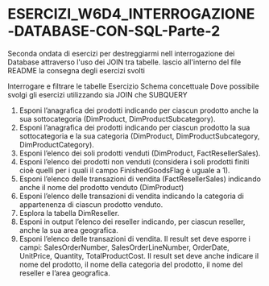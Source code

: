 # ESERCIZI_W6D4_INTERROGAZIONE-DATABASE-CON-SQL-Parte-2
Seconda ondata di esercizi per destreggiarmi nell interrogazione dei Database attraverso l'uso dei JOIN tra tabelle.  lascio all'interno del file README la consegna degli esercizi svolti

Interrogare e filtrare le tabelle Esercizio Schema concettuale Dove possibile svolgi gli esercizi utilizzando sia JOIN che SUBQUERY

1) Esponi lʼanagrafica dei prodotti indicando per ciascun prodotto anche la sua sottocategoria DimProduct, DimProductSubcategory).
2) Esponi lʼanagrafica dei prodotti indicando per ciascun prodotto la sua sottocategoria e la sua categoria DimProduct, DimProductSubcategory, DimProductCategory).
3) Esponi lʼelenco dei soli prodotti venduti DimProduct, FactResellerSales).
4) Esponi lʼelenco dei prodotti non venduti (considera i soli prodotti finiti cioè quelli per i quali il campo FinishedGoodsFlag è uguale a 1.
5) Esponi lʼelenco delle transazioni di vendita FactResellerSales) indicando anche il nome del prodotto venduto DimProduct)
6) Esponi lʼelenco delle transazioni di vendita indicando la categoria di appartenenza di ciascun prodotto venduto.
7) Esplora la tabella DimReseller.
8) Esponi in output lʼelenco dei reseller indicando, per ciascun reseller, anche la sua area geografica.
9) Esponi lʼelenco delle transazioni di vendita. Il result set deve esporre i campi: SalesOrderNumber, SalesOrderLineNumber, OrderDate, UnitPrice, Quantity, TotalProductCost. Il result set deve anche indicare il nome del prodotto, il nome della categoria del prodotto, il nome del reseller e lʼarea geografica.
